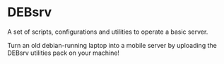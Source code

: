 # DEBsrv
A set of scripts, configurations and utilities to operate a basic server.

Turn an old debian-running laptop into a mobile server by uploading the DEBsrv utilities pack on your machine!
